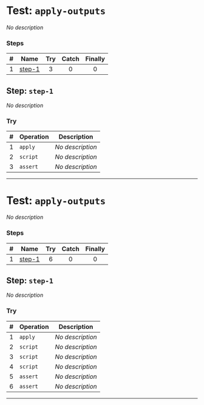 # Test: `apply-outputs`

*No description*

### Steps

| # | Name | Try | Catch | Finally |
|:-:|---|:-:|:-:|:-:|
| 1 | [step-1](#step-step-1) | 3 | 0 | 0 |

## Step: `step-1`

*No description*

### Try

| # | Operation | Description |
|:-:|---|---|
| 1 | `apply` | *No description* |
| 2 | `script` | *No description* |
| 3 | `assert` | *No description* |

---

# Test: `apply-outputs`

*No description*

### Steps

| # | Name | Try | Catch | Finally |
|:-:|---|:-:|:-:|:-:|
| 1 | [step-1](#step-step-1) | 6 | 0 | 0 |

## Step: `step-1`

*No description*

### Try

| # | Operation | Description |
|:-:|---|---|
| 1 | `apply` | *No description* |
| 2 | `script` | *No description* |
| 3 | `script` | *No description* |
| 4 | `script` | *No description* |
| 5 | `assert` | *No description* |
| 6 | `assert` | *No description* |

---

